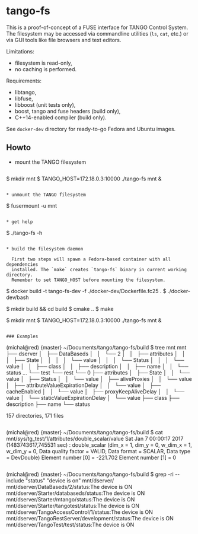 
# tango-fs

This is a proof-of-concept of a FUSE interface for TANGO Control System.
The filesystem may be accessed via commandline utilities (`ls`, `cat`, etc.)
or via GUI tools like file browsers and text editors.

Limitations:

* filesystem is read-only,
* no caching is performed.

Requirements:

* libtango,
* libfuse,
* libboost (unit tests only),
* boost, tango and fuse headers (build only),
* C++14-enabled compiler (build only).

See `docker-dev` directory for ready-to-go Fedora and Ubuntu images.

## Howto

* mount the TANGO filesystem

  ```
$ mkdir mnt
$ TANGO_HOST=172.18.0.3:10000 ./tango-fs mnt &
```

* unmount the TANGO filesystem

  ```
$ fusermount -u mnt
```

* get help

  ```
$ ./tango-fs -h
```

* build the filesystem daemon

  First two steps will spawn a Fedora-based container with all dependencies
  installed. The `make` creates `tango-fs` binary in current working directory.
  Remember to set TANGO_HOST before mounting the filesystem.

  ```
$ docker build -t tango-fs-dev -f ./docker-dev/Dockerfile.fc25 .
$ ./docker-dev/bash

$ mkdir build && cd build
$ cmake ..
$ make

$ mkdir mnt
$ TANGO_HOST=172.18.0.3:10000 ./tango-fs mnt &
```

### Examples

```
(michal@red) {master} ~/Documents/tango/tango-fs/build $ tree mnt
mnt
├── dserver
│   ├── DataBaseds
│   │   └── 2
│   │       ├── attributes
│   │       │   ├── State
│   │       │   │   └── value
│   │       │   └── Status
│   │       │       └── value
│   │       ├── class
│   │       ├── description
│   │       ├── name
│   │       └── status
...
└── test
    └── rest
        └── 0
            ├── attributes
            │   ├── State
            │   │   └── value
            │   ├── Status
            │   │   └── value
            │   ├── aliveProxies
            │   │   └── value
            │   ├── attributeValueExpirationDelay
            │   │   └── value
            │   ├── cacheEnabled
            │   │   └── value
            │   ├── proxyKeepAliveDelay
            │   │   └── value
            │   └── staticValueExpirationDelay
            │       └── value
            ├── class
            ├── description
            ├── name
            └── status

157 directories, 171 files
```

```
(michal@red) {master} ~/Documents/tango/tango-fs/build $ cat mnt/sys/tg_test/1/attributes/double_scalar/value
Sat Jan  7 00:00:17 2017 (1483743617,745531 sec) : double_scalar (dim_x = 1, dim_y = 0, w_dim_x = 1, w_dim_y = 0, Data quality factor = VALID, Data format = SCALAR, Data type = DevDouble)
Element number [0] = -221.702
Element number [1] = 0
```

```
(michal@red) {master} ~/Documents/tango/tango-fs/build $ grep -ri --include "status" "device is on" mnt/dserver/
mnt/dserver/DataBaseds/2/status:The device is ON
mnt/dserver/Starter/databaseds/status:The device is ON
mnt/dserver/Starter/mtango/status:The device is ON
mnt/dserver/Starter/tangotest/status:The device is ON
mnt/dserver/TangoAccessControl/1/status:The device is ON
mnt/dserver/TangoRestServer/development/status:The device is ON
mnt/dserver/TangoTest/test/status:The device is ON
```
